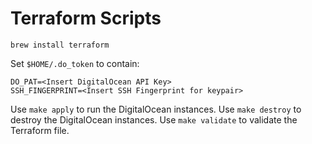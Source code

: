 # Terraform Scripts

```
brew install terraform
```

Set `$HOME/.do_token` to contain:
```
DO_PAT=<Insert DigitalOcean API Key>
SSH_FINGERPRINT=<Insert SSH Fingerprint for keypair>
```

Use `make apply` to run the DigitalOcean instances.
Use `make destroy` to destroy the DigitalOcean instances.
Use `make validate` to validate the Terraform file.
